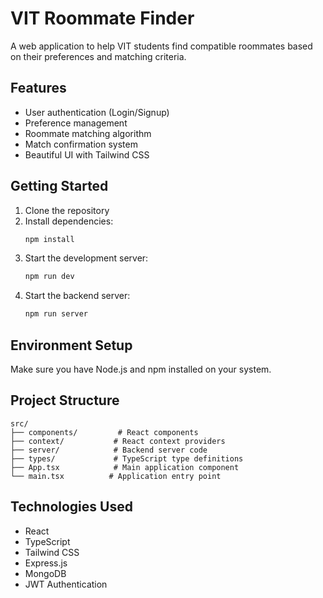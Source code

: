 # VIT Roommate Finder

A web application to help VIT students find compatible roommates based on their preferences and matching criteria.

## Features

- User authentication (Login/Signup)
- Preference management
- Roommate matching algorithm
- Match confirmation system
- Beautiful UI with Tailwind CSS

## Getting Started

1. Clone the repository
2. Install dependencies:
   ```bash
   npm install
   ```
3. Start the development server:
   ```bash
   npm run dev
   ```
4. Start the backend server:
   ```bash
   npm run server
   ```

## Environment Setup

Make sure you have Node.js and npm installed on your system.

## Project Structure

```
src/
├── components/         # React components
├── context/           # React context providers
├── server/            # Backend server code
├── types/             # TypeScript type definitions
├── App.tsx            # Main application component
└── main.tsx          # Application entry point
```

## Technologies Used

- React
- TypeScript
- Tailwind CSS
- Express.js
- MongoDB
- JWT Authentication